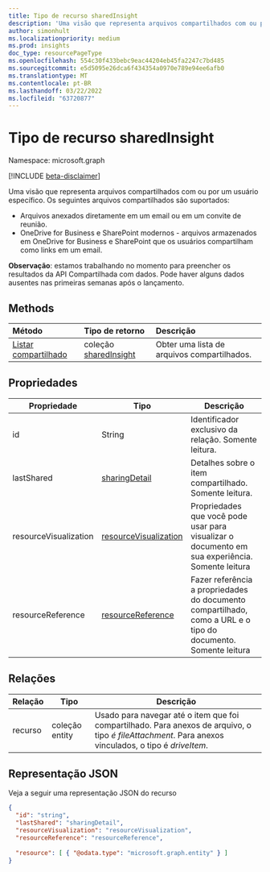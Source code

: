 ```yaml
---
title: Tipo de recurso sharedInsight
description: 'Uma visão que representa arquivos compartilhados com ou por um usuário específico. Os seguintes arquivos compartilhados são suportados:'
author: simonhult
ms.localizationpriority: medium
ms.prod: insights
doc_type: resourcePageType
ms.openlocfilehash: 554c30f433bebc9eac44204eb45fa2247c7bd485
ms.sourcegitcommit: e5d5095e26dca6f434354a0970e789e94ee6afb0
ms.translationtype: MT
ms.contentlocale: pt-BR
ms.lasthandoff: 03/22/2022
ms.locfileid: "63720877"
---
```

# <a name="sharedinsight-resource-type"></a>Tipo de recurso sharedInsight

Namespace: microsoft.graph

[!INCLUDE [beta-disclaimer](../../includes/beta-disclaimer.md)]

Uma visão que representa arquivos compartilhados com ou por um usuário específico. Os seguintes arquivos compartilhados são suportados:

- Arquivos anexados diretamente em um email ou em um convite de reunião.
- OneDrive for Business e SharePoint modernos - arquivos armazenados em OneDrive for Business e SharePoint que os usuários compartilham como links em um email.

**Observação**: estamos trabalhando no momento para preencher os resultados da API Compartilhada com dados. Pode haver alguns dados ausentes nas primeiras semanas após o lançamento.

## <a name="methods"></a>Methods

| Método                                        | Tipo de retorno                                    | Descrição                 |
| :-------------------------------------------- | :--------------------------------------------- | :-------------------------- |
| [Listar compartilhado](../api/insights-list-shared.md) | coleção [sharedInsight](insights-shared.md) | Obter uma lista de arquivos compartilhados. |

## <a name="properties"></a>Propriedades

| Propriedade              | Tipo                                                       | Descrição                                                                                      |
| --------------------- | ---------------------------------------------------------- | ------------------------------------------------------------------------------------------------ |
| id                    | String                                                     | Identificador exclusivo da relação. Somente leitura.                                                |
| lastShared            | [sharingDetail](insights-sharingdetail.md)                 | Detalhes sobre o item compartilhado. Somente leitura.                                                        |
| resourceVisualization | [resourceVisualization](insights-resourcevisualization.md) | Propriedades que você pode usar para visualizar o documento em sua experiência. Somente leitura              |
| resourceReference     | [resourceReference](insights-resourcereference.md)         | Fazer referência a propriedades do documento compartilhado, como a URL e o tipo do documento. Somente leitura |

## <a name="relationships"></a>Relações

| Relação | Tipo              | Descrição                                                                                                                                           |
| ------------ | ----------------- | ----------------------------------------------------------------------------------------------------------------------------------------------------- |
| recurso     | coleção entity | Usado para navegar até o item que foi compartilhado. Para anexos de arquivo, o tipo *é fileAttachment*. Para anexos vinculados, o tipo é *driveItem*. |

## <a name="json-representation"></a>Representação JSON

Veja a seguir uma representação JSON do recurso

<!--{
  "blockType":"resource",
  "keyProperty": "id",
  "@odata.type": "microsoft.graph.sharedInsight"
}-->

```json
{
  "id": "string",
  "lastShared": "sharingDetail",
  "resourceVisualization": "resourceVisualization",
  "resourceReference": "resourceReference",
  
  "resource": [ { "@odata.type": "microsoft.graph.entity" } ]
}
```
